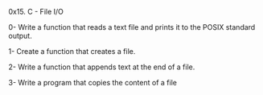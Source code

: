 0x15. C - File I/O

0- Write a function that reads a text file and prints it to the POSIX standard output.

1- Create a function that creates a file.

2- Write a function that appends text at the end of a file.

3- Write a program that copies the content of a file
